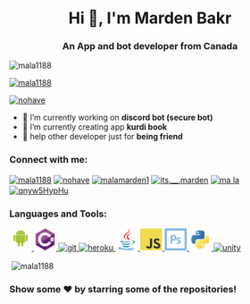 <h1 align="center">Hi 👋, I'm Marden Bakr</h1>
<h3 align="center">An App and bot developer from Canada</h3>

<p align="left"> <img src="https://komarev.com/ghpvc/?username=mala1188&label=Profile%20views&color=0e75b6&style=flat" alt="mala1188" /> </p>

<p align="left"> <a href="https://github.com/ryo-ma/github-profile-trophy"><img src="https://github-profile-trophy.vercel.app/?username=mala1188" alt="mala1188" /></a> </p>

<p align="left"> <a href="https://twitter.com/nohave" target="blank"><img src="https://img.shields.io/twitter/follow/nohave?logo=twitter&style=for-the-badge" alt="nohave" /></a> </p>

- 🔭 I’m currently working on **discord bot (secure bot)**
- 🔭 I’m currently creating app **kurdi book**
- 💞 help other developer just for **being friend**

<h3 align="left">Connect with me:</h3>
<p align="left">
<a href="https://dev.to/mala1188" target="blank"><img align="center" src="https://cdn.jsdelivr.net/npm/simple-icons@3.0.1/icons/dev-dot-to.svg" alt="mala1188" height="30" width="40" /></a>
<a href="https://twitter.com/nohave" target="blank"><img align="center" src="https://cdn.jsdelivr.net/npm/simple-icons@3.0.1/icons/twitter.svg" alt="nohave" height="30" width="40" /></a>
<a href="https://fb.com/malamarden1" target="blank"><img align="center" src="https://cdn.jsdelivr.net/npm/simple-icons@3.0.1/icons/facebook.svg" alt="malamarden1" height="30" width="40" /></a>
<a href="https://instagram.com/its.__.marden" target="blank"><img align="center" src="https://cdn.jsdelivr.net/npm/simple-icons@3.0.1/icons/instagram.svg" alt="its.__.marden" height="30" width="40" /></a>
<a href="https://www.youtube.com/channel/UCSaXsFkh8AtwEWHvmr1R_cg" target="blank"><img align="center" src="https://cdn.jsdelivr.net/npm/simple-icons@3.0.1/icons/youtube.svg" alt="ma la" height="30" width="40" /></a>
<a href="https://discord.gg/qnyw5HypHu" target="blank"><img align="center" src="https://cdn.jsdelivr.net/npm/simple-icons@3.0.1/icons/discord.svg" alt="qnyw5HypHu" height="30" width="40" /></a>
</p>

<h3 align="left">Languages and Tools:</h3>
<p align="left"> <a href="https://developer.android.com" target="_blank"> <img src="https://raw.githubusercontent.com/devicons/devicon/master/icons/android/android-original-wordmark.svg" alt="android" width="40" height="40"/> </a> <a href="https://www.w3schools.com/cs/" target="_blank"> <img src="https://raw.githubusercontent.com/devicons/devicon/master/icons/csharp/csharp-original.svg" alt="csharp" width="40" height="40"/> </a> <a href="https://git-scm.com/" target="_blank"> <img src="https://www.vectorlogo.zone/logos/git-scm/git-scm-icon.svg" alt="git" width="40" height="40"/> </a> <a href="https://heroku.com" target="_blank"> <img src="https://www.vectorlogo.zone/logos/heroku/heroku-icon.svg" alt="heroku" width="40" height="40"/> </a> <a href="https://www.java.com" target="_blank"> <img src="https://raw.githubusercontent.com/devicons/devicon/master/icons/java/java-original.svg" alt="java" width="40" height="40"/> </a> <a href="https://developer.mozilla.org/en-US/docs/Web/JavaScript" target="_blank"> <img src="https://raw.githubusercontent.com/devicons/devicon/master/icons/javascript/javascript-original.svg" alt="javascript" width="40" height="40"/> </a> <a href="https://www.photoshop.com/en" target="_blank"> <img src="https://raw.githubusercontent.com/devicons/devicon/master/icons/photoshop/photoshop-line.svg" alt="photoshop" width="40" height="40"/> </a> <a href="https://www.python.org" target="_blank"> <img src="https://raw.githubusercontent.com/devicons/devicon/master/icons/python/python-original.svg" alt="python" width="40" height="40"/> </a> <a href="https://unity.com/" target="_blank"> <img src="https://www.vectorlogo.zone/logos/unity3d/unity3d-icon.svg" alt="unity" width="40" height="40"/> </a> </p>

<p>&nbsp;<img align="center" src="https://github-readme-stats.vercel.app/api?username=mala1188&show_icons=true&locale=en" alt="mala1188" /></p>


### Show some ❤️ by starring some of the repositories!

</div>
